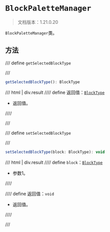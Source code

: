 # `BlockPaletteManager`

> 文档版本：1.21.0.20

`BlockPaletteManager`类。

## 方法

/// define
`getSelectedBlockType`


///

```js
getSelectedBlockType(): BlockType
```

/// html | div.result
//// define
返回值：[`BlockType`](../../server/beta/blocktype.md)

- 返回值。


////

///


/// define
`setSelectedBlockType`


///

```js
setSelectedBlockType(block: BlockType): void
```

/// html | div.result
//// define
`block`：[`BlockType`](../../server/beta/blocktype.md)

- 参数1。


////

//// define
返回值：`void`

- 返回值。


////

///

